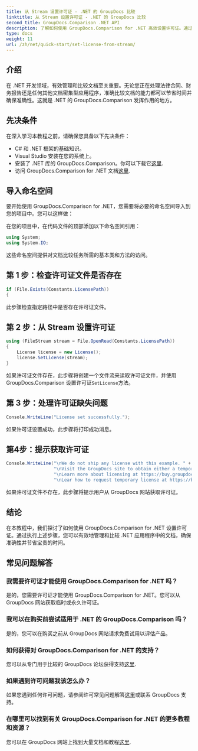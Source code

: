 ```yaml
---
title: 从 Stream 设置许可证 - .NET 的 GroupDocs 比较
linktitle: 从 Stream 设置许可证 - .NET 的 GroupDocs 比较
second_title: GroupDocs.Comparison .NET API
description: 了解如何使用 GroupDocs.Comparison for .NET 高效设置许可证。通过本教程确保文档准确性并节省时间。
type: docs
weight: 11
url: /zh/net/quick-start/set-license-from-stream/
---
```

## 介绍
在 .NET 开发领域，有效管理和比较文档至关重要。无论您正在处理法律合同、财务报告还是任何其他文档密集型应用程序，准确比较文档的能力都可以节省时间并确保准确性。这就是 .NET 的 GroupDocs.Comparison 发挥作用的地方。 
## 先决条件
在深入学习本教程之前，请确保您具备以下先决条件：
- C# 和 .NET 框架的基础知识。
- Visual Studio 安装在您的系统上。
- 安装了 .NET 库的 GroupDocs.Comparison。你可以下载它[这里](https://releases.groupdocs.com/comparison/net/).
- 访问 GroupDocs.Comparison for .NET 文档[这里](https://reference.groupdocs.com/comparison/net/).

## 导入命名空间
要开始使用 GroupDocs.Comparison for .NET，您需要将必要的命名空间导入到您的项目中。您可以这样做：

在您的项目中，在代码文件的顶部添加以下命名空间引用：
```csharp
using System;
using System.IO;
```
这些命名空间提供对文档比较任务所需的基本类和方法的访问。

## 第 1 步：检查许可证文件是否存在
```csharp
if (File.Exists(Constants.LicensePath))
{
```
此步骤检查指定路径中是否存在许可证文件。
## 第 2 步：从 Stream 设置许可证
```csharp
using (FileStream stream = File.OpenRead(Constants.LicensePath))
{
    License license = new License();
    license.SetLicense(stream);
}
```
如果许可证文件存在，此步骤将创建一个文件流来读取许可证文件，并使用 GroupDocs.Comparison 设置许可证`SetLicense`方法。
## 第 3 步：处理许可证缺失问题
```csharp
Console.WriteLine("License set successfully.");
```
如果许可证设置成功，此步骤将打印成功消息。
## 第4步：提示获取许可证
```csharp
Console.WriteLine("\nWe do not ship any license with this example. " +
                  "\nVisit the GroupDocs site to obtain either a temporary or permanent license. " +
                  "\nLearn more about licensing at https://buy.groupdocs.com/faqs/licensing。 ” +
                  "\nLear how to request temporary license at https://buy.groupdocs.com/temporary-license。”）；
```
如果许可证文件不存在，此步骤将提示用户从 GroupDocs 网站获取许可证。

## 结论
在本教程中，我们探讨了如何使用 GroupDocs.Comparison for .NET 设置许可证。通过执行上述步骤，您可以有效地管理和比较 .NET 应用程序中的文档，确保准确性并节省宝贵的时间。
## 常见问题解答
### 我需要许可证才能使用 GroupDocs.Comparison for .NET 吗？
是的，您需要许可证才能使用 GroupDocs.Comparison for .NET。您可以从 GroupDocs 网站获取临时或永久许可证。
### 我可以在购买前尝试适用于 .NET 的 GroupDocs.Comparison 吗？
是的，您可以在购买之前从 GroupDocs 网站请求免费试用以评估产品。
### 如何获得对 GroupDocs.Comparison for .NET 的支持？
您可以从专门用于比较的 GroupDocs 论坛获得支持[这里](https://forum.groupdocs.com/c/comparison/12).
### 如果遇到许可问题我该怎么办？
如果您遇到任何许可问题，请参阅许可常见问题解答[这里](https://purchase.groupdocs.com/faqs/licensing)或联系 GroupDocs 支持。
### 在哪里可以找到有关 GroupDocs.Comparison for .NET 的更多教程和资源？
您可以在 GroupDocs 网站上找到大量文档和教程[这里](https://reference.groupdocs.com/comparison/net/).